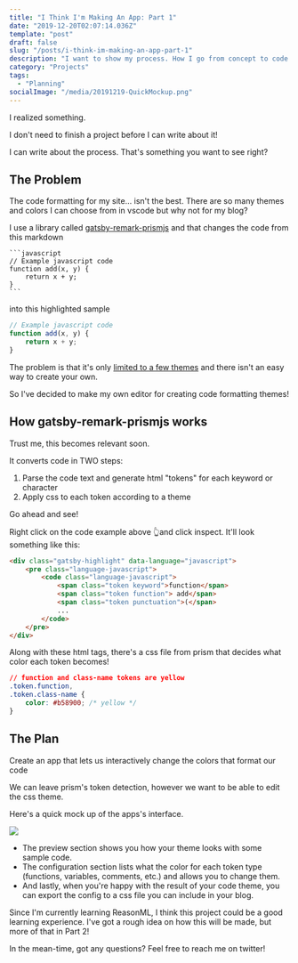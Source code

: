 ```yaml
---
title: "I Think I'm Making An App: Part 1"
date: "2019-12-20T02:07:14.036Z"
template: "post"
draft: false
slug: "/posts/i-think-im-making-an-app-part-1"
description: "I want to show my process. How I go from concept to code then product. Hope this helps inspire your own method for making apps!"
category: "Projects"
tags:
  - "Planning" 
socialImage: "/media/20191219-QuickMockup.png"
---
```

I realized something.

I don't need to finish a project before I can write about it!

I can write about the process. That's something you want to see right?

## The Problem

The code formatting for my site... isn't the best. There are so many themes and colors I can choose from in vscode but why not for my blog?

I use a library called [gatsby-remark-prismjs](https://www.notion.so/abdisalan/Making-an-app-that-creates-custom-code-highlighting-for-your-gat-888a028fe30e44f5ad6aaa90feb52e6d) and that changes the code from this markdown

    ```javascript
    // Example javascript code
    function add(x, y) {
    	return x + y;
    }
    ```

into this highlighted sample
```javascript
// Example javascript code
function add(x, y) {
    return x + y;
}
```

The problem is that it's only [limited to a few themes](http://prismjs.com) and there isn't an easy way to create your own.

So I've decided to make my own editor for creating code formatting themes!

## How gatsby-remark-prismjs works

Trust me, this becomes relevant soon.

It converts code in TWO steps:

1. Parse the code text and generate html "tokens" for each keyword or character
2. Apply css to each token according to a theme

Go ahead and see!

Right click on the code example above 👆and click inspect. It'll look something like this:

```html
<div class="gatsby-highlight" data-language="javascript">
    <pre class="language-javascript">
        <code class="language-javascript">
            <span class="token keyword">function</span>
            <span class="token function"> add</span>
            <span class="token punctuation">(</span>
            ...
        </code>
    </pre>
</div>
```

Along with these html tags, there's a css file from prism that decides what color each token becomes!

```css
// function and class-name tokens are yellow
.token.function,
.token.class-name {
    color: #b58900; /* yellow */
}
```

## The Plan

Create an app that lets us interactively change the colors that format our code

We can leave prism's token detection, however we want to be able to edit the css theme.

Here's a quick mock up of the apps's interface.

![](/media/../public/media/20191219-QuickMockup.png)

- The preview section shows you how your theme looks with some sample code.
- The configuration section lists what the color for each token type (functions, variables, comments, etc.) and allows you to change them.
- And lastly, when you're happy with the result of your code theme, you can export the config to a css file you can include in your blog.

Since I'm currently learning ReasonML, I think this project could be a good learning experience. I've got a rough idea on how this will be made, but more of that in Part 2!

In the mean-time, got any questions? Feel free to reach me on twitter!